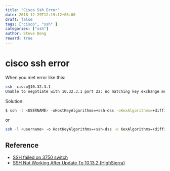 ```yaml
---
title: "Cisco Ssh Error"
date: 2018-12-29T12:19:12+08:00
draft: false
tags: ["cisco", "ssh" ]
categories: ["ssh"]
author: Steve Dong
reward: true
---
```



# cisco ssh error

When you met error like this:

``` bash
ssh  cisco@10.32.3.1
Unable to negotiate with 10.32.3.1 port 22: no matching key exchange method found. Their offer: diffie-hellman-group1-sha1
```

Solution:

``` bash
$ ssh -l <USERNAME> -oHostKeyAlgorithms=+ssh-dss -oKexAlgorithms=+diffie-hellman-group1-sha1 <HOST>
```
or

```bash
ssh -l <username> -o HostKeyAlgorithms=+ssh-dss -o KexAlgorithms=+diffie-hellman-group1-sha1 -c 3des-cbc <hostname>
```

## Reference
- [SSH failed on 3750 switch](https://community.cisco.com/t5/vpn-and-anyconnect/ssh-failed-on-3750-switch/td-p/3043810)
- [SSH Not Working After Update To 10.13.2 (HighSierra)](https://discussions.apple.com/thread/8196671)

